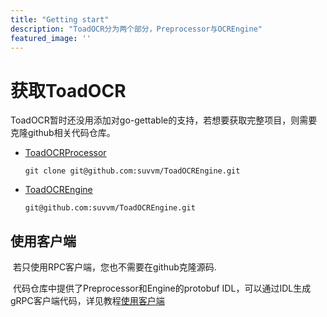 ```yaml
---
title: "Getting start"
description: "ToadOCR分为两个部分，Preprocessor与OCREngine"
featured_image: ''
---
```

# 获取ToadOCR

​	ToadOCR暂时还没用添加对go-gettable的支持，若想要获取完整项目，则需要克隆github相关代码仓库。

- [ToadOCRProcessor](https://github.com/suvvm/ToadOCREngine)

  ```
  git clone git@github.com:suvvm/ToadOCREngine.git
  ```

- [ToadOCREngine]()

  ```
  git@github.com:suvvm/ToadOCREngine.git
  ```

## 使用客户端

​	若只使用RPC客户端，您也不需要在github克隆源码.

​	代码仓库中提供了Preprocessor和Engine的protobuf IDL，可以通过IDL生成gRPC客户端代码，详见教程[使用客户端]()